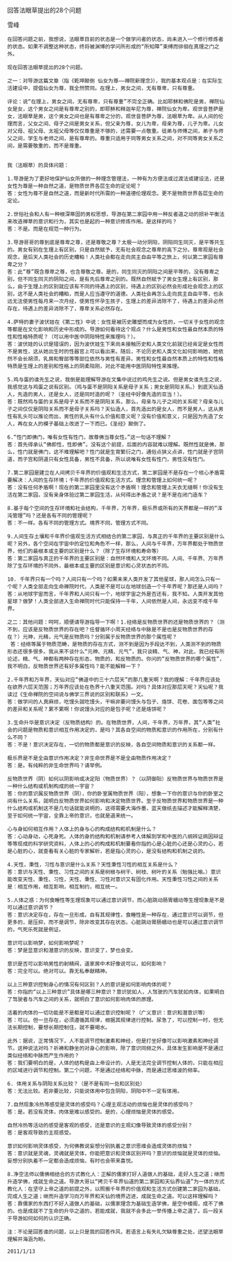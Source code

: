 回答法眼草提出的28个问题

雪峰


    在回答问题之前，我想说，法眼草目前的状态是一个做学问者的状态，尚未进入一个修行修炼者的状态。如果不调整这种状态，终将被渊博的学问所形成的“所知障”束缚而徘徊在真理之门之外。

    现在回答法眼草提出的28个问题。

    之一：对导游这篇文章（指《乾坤颠倒 仙女为尊——禅院新理念》），我的基本观点是：在实际生活建设中，提倡仙女为尊，我全然赞同。在理上，男女之间，无有尊卑，只有尊重。

    评论：说“在理上，男女之间，无有尊卑，只有尊重”不完全正确。比如耶稣和佛陀是男，禅院仙女是女，这个男女之间是有尊卑之别的，即耶稣和释迦牟尼为尊，禅院仙女为卑。观世音菩萨是女，法眼草是男，这个男女之间也是有尊卑之分的，观世音菩萨为尊，法眼草为卑。从人间的伦理而言，父女之间、母子之间是男女关系，但父亲为尊，女儿为卑，母亲为尊，儿子为卑。儿女对父母、祖父母、太祖父母等仅仅尊重是不够的，还需要一点敬重。徒弟与师傅之间，弟子与师父之间，学生与老师之间，是有尊卑的。尊重只适用于同等男女关系之间，对不同等男女关系之间，是需要敬重的，而不是尊重。


    我（法眼草）的具体问题：

    1.导游是为了更好地保护仙女所做的一种理念管理法，一种有为方便法或过渡法或建设法，还是女性为尊是一种自然之道，是物质世界各层生命的定论呢？
    答：女性为尊不是自然之道，而是新时代所需的一种道德伦理观念。更不是物质世界各层生命的定论。

    2.世俗社会和人有一种根深蒂固的男权思想，导游在第二家园中用一种反者道之动的损补平衡法来改造禅草的意识和行为，其实也是起的一种意识修炼作用。是这样的吗？
    答：不是。而是在规范一种行为。

    3.导游哥哥的尊到底是尊卑之尊，还是尊敬之尊？太极一动分阴阳，阴阳同生同灭，是平等共生的。男女有别在生理上有区别，只是自然赋予，无有社会观念之尊卑的高下之分。尊卑观是社会观念，是后天人类社会的历史糟粕！人类社会都在走向民主自由平等之旅上，何以第二家园有尊卑之分？
    答：此“尊”既含尊卑之尊，也含尊敬之尊。是的，同生同灭的阴阳之间是平等的，没有尊卑之别，但不同生同灭的阴阳之间，是有先后尊卑之别的。既然自然赋予了男女生理上有区别，那么，由于生理上的区别就应该有不同的待遇上的区别，待遇上的区别必然会形成社会观念上的区别，这不是人类社会的糟粕，而是人应当遵守的道德。人类社会再怎么走向民主自由平等，也永远无法使男性每月来一次月经，使男性怀孕生孩子，生理上的差异消除不了，待遇上的差异必然存在，待遇上的差异消除不了，尊卑关系必然存在。

    4.萨特的妻子波伏娃在《第二性》中说：女性是被历史雕塑而成为女性的，一切关于女性的观念等都是在文化影响和历史中形成的。导游如何看待这个观点？什么是男性和女性最自然本质的特性和性格特质呢？（可以用中医中阴阳特性来推理吗？）。
    答：波伏娃的认识是错误的，因为波伏娃生下来尚未接触历史和人类文化前就已经肯定是女性而不是男性，这从她出生时的性器官上可以看出来。随后，不论历史和人类文化如何影响她，她依然不会长胡须，乳房和臀部等等部位依然与男性有差异。男性和女性最自然本质上的特性和性格特质是生理上的差别和性格上的阴柔阳刚，对此不能用中医阴阳特性来推理。

    5.鸡与蛋的谁先生之说，我倒是能理解导游在文集中说过的鸡先生之说。但是男女谁先生之说，我感觉这与鸡蛋之说有区别。（鸡与蛋不是阴阳关系是母子关系；男女是阴阳关系。）到底天仙造人，先造的男人，还是女人，还是同时造的呢？（圣经中好像先造的亚当！）。
    答：既然鸡与蛋的关系是母子关系而不是阴阳关系，那么，母亲与儿子之间的关系呢？母亲与儿子之间仅仅是阴阳关系而不是母子关系吗？天仙造人，首先造出的是女人，而不是男人，这从男性有乳头可以推论而出，男性的乳头有什么价值和意义呢？没有价值和意义，只是因为先造了女人，再在女人的模子基础上改进了一下而已。《圣经》颠倒了。

    6.“性门即佛门，唯有女性有性门，故尊佛当尊女性。”这一句话不理解？
    答：首先得承认“佛即性，性即佛”。没有这个前提，后面的内容就难以理解。既然性就是佛，那么，性门就是佛门，这不难理解吧？性门就是生育繁衍之门，通俗点狭义点讲，性门就是子宫阴道，而子宫和阴道只有女性具备，男性不具备，所以说唯有女性有性门，男性没有性门。

    7.第二家园是建立在人间拷贝千年界的价值观和生活方式，第二家园是不是存在一个核心矛盾需要解决：人间的生存环境；千年界的价值观和生活方式。理念和管理上如何统一呢？
    答：没有任何矛盾啊！现在的第二家园里没有这个矛盾啊！理念和管理上天衣无缝啊！你没有生活在第二家园，没有亲身体验过第二家园生活，从何得出矛盾之说？是不是在闭门造车？

    8.基于每个空间的生存环境和社会结构，千年界，万年界，极乐界或所有的天界都是一样的“浑沌管理”吗？还是各有不同的管理呢？
    答：不一样。各有不同的管理方式。境界不同，管理方式不同。

    9.人间生存土壤和千年界价值观生活方式相结合的第二家园，与真正的千年界的主要区别是什么呢？另外，各个空间在宇宙中的定位和角色不一样，那么，人间与千年界，万年界都处于物质世界，他们的最根本或主要的区别是什么？（除了生存环境和寿命等）
    答：第二家园与真正的千年界的主要区别是：自然环境和人文环境不同。人间、千年界、万年界除了生存环境的不同外，最根本或主要的区别是意识和心灵状态的不同。

    10. 千年界只有一个吗？人间只有一个吗？如果未来人类开发了其他星球，那人间怎么只有一个呢？人类全部走向生命禅院时代，人类是不是可以在地球创造一个千年界呢？那还是人间吗？
    答：从地球宇宙而言，千年界和人间只有一个，地球宇宙之外是否还有，我不知。人类开发其他星球？做梦！人类全部进入生命禅院时代只能保持一千年，人间依然是人间，永远变不成千年界。

    之二：其他问题：呵呵，顺便请导游指导一下啊！1.经络是反物质世界的还是物质世界的？（测不到，应该是反物质世界的存在吧？任督循环小周天经络与中脉是不是也是反物质世界的存在？）元神，元精，元气是反物质吗？分别属于反物质世界的那个属性呢？
     答：经络等属于物质范畴，是物质的存在方式，测不到是因为手段达不到，人类测不到的物质形态还很多很多。我从来不谈什么“元神、元精、元气”，我只谈精、气、神，对此，我已经有所论述，精、气、神都有两种存在形态，物质的，和反物质的。你问的“反物质世界的哪个属性”，我不明白，反物质世界还有好多属性吗？能不能解释一下？

    2.千年界和万年界，天仙对应“佛道中的三十六层天”的那几重天啊？我的理解：千年界应该处在欲界六层天范围；万年界应该处在色界十八重天范围。对吗？具体对应那层天呢？天仙呢？我读过《生命禅院的空间说与佛学三界说的区别和联系》一文。
    答：做学问的人真麻烦，吃馒头就吃馒头，干嘛非要问馒头与包子、烙饼、花卷、面包等等之间的差异和关系呢？累不累啊！你说馒头对应的是包子呢？还是烙饼呢？

    3.生命升华是意识决定（反物质结构）的。在物质世界，人间，千年界，万年界，其“人类”社会的问题是物质和意识相互作用决定的，是吗？其各自空间的物质和意识的作用所在，分别有什么不同？
    答：不是！意识决定存在，一切的物质都是意识的反映，各自空间物质和意识的关系都一样。

    极乐界是不是全由意识作用决定？非生命世界是不是全由物质作用决定？
    答：是。有纯粹的非生命世界吗？请举例。

    反物质世界（阴）如何以阴影响或决定阳（物质世界）？（以阴御阳）反物质世界与物质世界是一种什么结构或机制构成的统一宇宙？
    答：你的意识属反物质世界（阴），你的卧室属物质世界（阳），想象一下你的意识与你的卧室之间有什么关系，就明白反物质世界如何影响和决定物质世界。至于反物质世界和物质世界是一种什么结构或机制这不是几句话就能说明的，这得需要大海作墨，蓝天做纸去描述才能解释清楚，至于如何统一宇宙，全靠上帝的意识，也就是道来统一。

    心与身如何相互作用？人体上的身与心的构成结构和机制是什么？
    答：心动身动，心死身死。人体的身的结构和机制请参考人体解剖学和中医的八纲辨证病因辩证等等现成的科学研究资料，人体上的心的构成和机制要看你指的心是心脏的心还是心灵的心，若是心脏的心，就查看有关心脏的专家解析，若是指心灵的心，是没有结构和机制之说的。

    4.天性，秉性，习性与意识是什么关系？天性秉性习性的相互关系是什么？
    答：意识与天性、秉性、习性之间的关系是树根与树干、树枝、树叶的关系（勉强比喻。）意识能改变天性、秉性、习性，天性、秉性、习性对意识又有固化作用。天性秉性习性之间的关系是：相互作用，相互影响，相互制约，相互统一。

    5.人体之惑：为何食睡性等生理现象可以通过意识调节，而心脏跳动肠胃蠕动等生理现象是不是可以通过意识调节？
    答：意识决定存在，存在一旦形成，自有其规律性，食睡性是一种存在，通过意识可以调节，但更多的，是压抑，而不是调节，除非改变其存在状态。心脏跳动胃肠蠕动也是可以通过意识调节的，气死乐死就是例证。

    意识可以影响梦，如何影响梦呢？
    答：梦是显意识和潜意识的反映，意识变了，梦也会变。

    意识是否可以影响男性的射精阀，道家房中术好像说可以，如何影响？
    答：完全可以。绝对可以。靠无私奉献精神。

    以上三种意识控制身心的情况有何区别？人的意识是如何影响肉体的呢？
    答：你指的“以上三种意识”具体是哪三种意识？意识犹如人，人驾驶的汽车犹如肉体，如果明白了驾驶者与汽车之间的关系，就明白了意识如何影响肉体的原理。

    活着的肉体的一切功能是不是都是可以通过意识控制呢？（广义意识：意识和潜意识等）
    答：可以。但一旦存在，必须遵循其规律，根据其规律进行控制。尿急了，可以控制一时，但无法长期控制，要想长期控制住，就不要喝水。

    此外：据说，正常情况下，人不能调节控制激素和神经，但是打坐好像可以影响激素和神经调节。这种说法对吗？祈祷和静坐的对身心的影响，除了意识同频之外，具体发生影响是不是通过类似经络和中脉而产生作用的？
    答：我们要明白的是，人体的结构是由上帝设计的，人是无法完全调节控制人体的，只能在相应的区域进行调节和控制。第二个问题，不是通过经络和中脉，而是通过思维波的频率。

    6. 体用关系与阴阳关系比较？（是不是有同一处和区别处）
    答：无法比较。若非要比较，只能说体用中包含阴阳，阴阳中不一定有体用。

    7.自然现象冷热等感受是灵体的感受吗？心理主观活动的烦恼也是灵体的感受吗？
    答：是。若没有灵体，肉体是难以感受的。是的，心理烦恼是灵体的感受。

    自然冷热等活动的感受是客观的感受，还是意识的主观幻像导致灵体的感受分别？
    答：是客观导致的主观感受。

    意识如何影响灵体感受，为何佛教说妄想分别执着之意识思维会造成灵体的烦恼？
    答：意识就是灵魂，灵魂就是灵体，你能把意识和灵体区别开吗？意识的烦恼就是灵体的烦恼。妄想分别执着不一定都会造成烦恼，有时也会带来喜悦。

    8.净空法师以儒佛相结合的方式教化人：正解的儒家打好人道做人的基础，走好人生之道；继而升造学佛，成就生命之道。导游大哥以“拷贝千年界仙道的第二家园和天仙界仙道”为一体的方式教化人：在坚守上帝之道的前提之外，以照搬千年界的价值观和生活方式创建第二家园为基础，完成人生之道；继而升造学习向万年界和天仙的境界迈进，成就生命之道。可以这样理解吗？
    答：靠儒家的东西打不好人道做人的基础，以儒家理念为基础生造学佛，是空中楼阁，成不了佛的。也是成就不了生命的升华之道的，若能成就，我就不会多此一举传播上帝之道了。后一段关于导游如何如何的认识正确。

    注：不论是回答谁的问题，以上只是我的回答作风，若语言上有失礼欠缺尊重之处，还望法眼草理解并海涵为盼。

    2011/1/13



